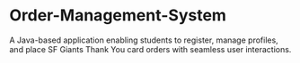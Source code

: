 # Order-Management-System
A Java-based application enabling students to register, manage profiles, and place SF Giants Thank You card orders with seamless user interactions.
